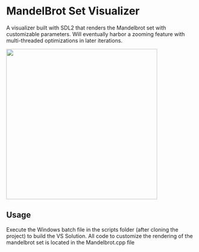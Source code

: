 # MandelBrot Set Visualizer
A visualizer built with SDL2 that renders the Mandelbrot set with customizable parameters. 
Will eventually harbor a zooming feature with multi-threaded optimizations in later iterations.

<img src="[https://user-images.githubusercontent.com/link-to-your-image.png](https://user-images.githubusercontent.com/69409451/222549600-b57bff30-f5a8-44be-8863-5e43db9621f3.png)" width="400" height="400" />

## Usage
Execute the Windows batch file in the scripts folder (after cloning the project) to build the VS Solution.
All code to customize the rendering of the mandelbrot set is located in the Mandelbrot.cpp file
